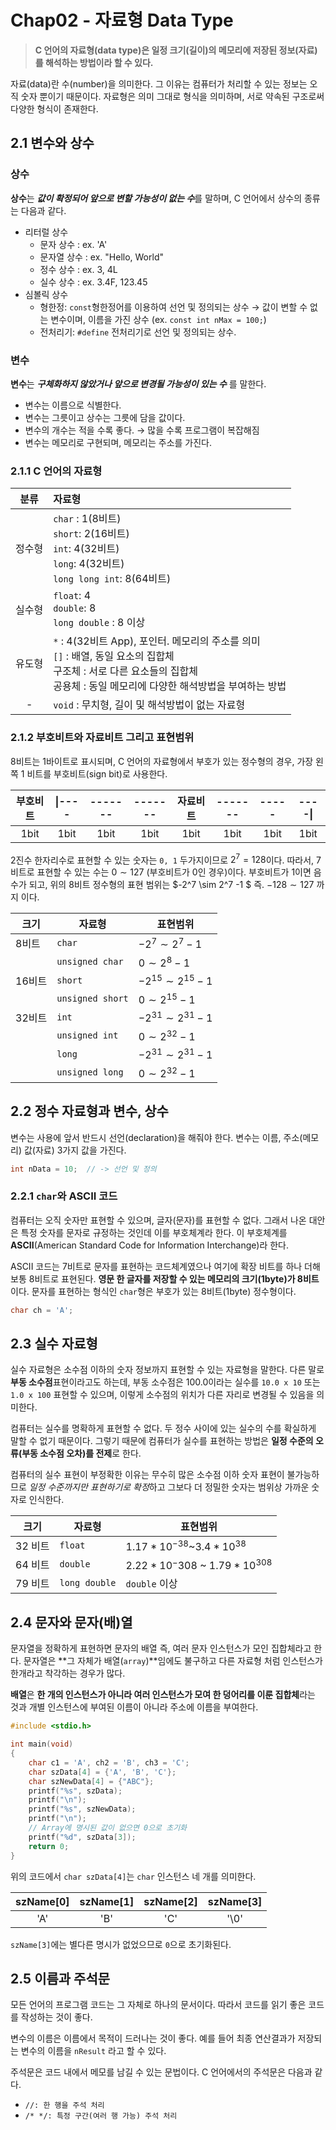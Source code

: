 # Chap02 - 자료형 Data Type



>  **C 언어의 자료형(data type)은 일정 크기(길이)의 메모리에 저장된 정보(자료)를 해석하는 방법이라 할 수 있다.**

자료(data)란 수(number)을 의미한다. 그 이유는 컴퓨터가 처리할 수 있는 정보는 오직 숫자 뿐이기 때문이다.  자료형은 의미 그대로 형식을 의미하며, 서로 약속된 구조로써 다양한 형식이 존재한다. 



## 2.1 변수와 상수

### 상수

**상수**는 ***값이 확정되어 앞으로 변할 가능성이 없는 수***를 말하며, C 언어에서 상수의 종류는 다음과 같다.

- 리터럴 상수
  - 문자 상수 : ex. 'A'
  - 문자열 상수 : ex. "Hello, World"
  - 정수 상수 : ex. 3, 4L
  - 실수 상수 : ex. 3.4F, 123.45
- 심볼릭 상수
  - 형한정: `const`형한정어를 이용하여 선언 및 정의되는 상수 → 값이 변할 수 없는 변수이며, 이름을 가진 상수 (ex. `const int nMax = 100;`)
  - 전처리기: `#define` 전처리기로 선언 및 정의되는 상수. 



### 변수

**변수**는 ***구체화하지 않았거나 앞으로 변경될 가능성이 있는 수*** 를 말한다.

- 변수는 이름으로 식별한다.
- 변수는 그릇이고 상수는 그릇에 담을 값이다.
- 변수의 개수는 적을 수록 좋다. → 많을 수록 프로그램이 복잡해짐
- 변수는 메모리로 구현되며, 메모리는 주소를 가진다. 




### 2.1.1 C 언어의 자료형

|  분류  | 자료형                                                       |
| :----: | :----------------------------------------------------------- |
| 정수형 | `char` : 1(8비트) <br /> `short`: 2(16비트)<br />  `int`: 4(32비트)<br />  `long`: 4(32비트) <br /> `long long int`: 8(64비트) |
| 실수형 | `float`: 4 <br />  `double`: 8 <br />  `long double` : 8 이상 |
| 유도형 | `*` : 4(32비트 App), 포인터. 메모리의 주소를 의미 <br />`[]` : 배열, 동일 요소의 집합체 <br />구조체 : 서로 다른 요소들의 집합체 <br />공용체 : 동일 메모리에 다양한 해석방법을 부여하는 방법 |
|   -    | `void` : 무치형, 길이 및 해석방법이 없는 자료형              |



### 2.1.2 부호비트와 자료비트 그리고 표현범위

8비트는 1바이트로 표시되며, C 언어의 자료형에서 부호가 있는 정수형의 경우, 가장 왼쪽 1 비트를 부호비트(sign bit)로 사용한다. 

| 부호비트 | \|---- | ------- | ------- | 자료비트 | ------- | ----- | ----\| |
| :------: | :----: | :-----: | :-----: | :------: | :-----: | :---: | :----: |
|   1bit   |  1bit  |  1bit   |  1bit   |   1bit   |  1bit   | 1bit  |  1bit  |



2진수 한자리수로 표현할 수 있는 숫자는 `0, 1` 두가지이므로 $2^7 = 128$이다. 따라서, 7비트로 표현할 수 있는 수는 $0 \sim 127$ (부호비트가 0인 경우)이다. 부호비트가 1이면 음수가 되고, 위의 8비트 정수형의 표현 범위는 $-2^7 \sim 2^7 -1 $ 즉. $-128 \sim 127$ 까지 이다.

| 크기   | 자료형           | 표현범위          |
| ------ | ---------------- | ----------------- |
| 8비트  | `char`           | $-2^7 \sim 2^7-1$ |
|        | `unsigned char`  | $0 \sim 2^8 -1$   |
| 16비트 | `short`          | $-2^{15} \sim 2^{15}-1$ |
|        | `unsigned short` | $0 \sim 2^{15} -1$   |
| 32비트 | `int`            | $-2^{31} \sim 2^{31}-1$ |
|        | `unsigned int`   | $0 \sim 2^{32} -1$   |
|        | `long`           | $-2^{31} \sim 2^{31}-1$ |
|        | `unsigned long`  | $0 \sim 2^{32} -1$   |



## 2.2 정수 자료형과 변수, 상수

변수는 사용에 앞서 반드시 선언(declaration)을 해줘야 한다. 변수는 이름, 주소(메모리) 값(자료)  3가지 값을 가진다.

```c
int nData = 10;  // -> 선언 및 정의
```



### 2.2.1 `char`와 ASCII 코드

컴퓨터는 오직 숫자만 표현할 수 있으며, 글자(문자)를 표현할 수 없다. 그래서 나온 대안은 특정 숫자를 문자로 규정하는 것인데 이를 부호체계라 한다. 이 부호체계를 **ASCII**(American Standard Code for Information Interchange)라 한다.

ASCII 코드는 $7$비트로 문자를 표현하는 코드체계였으나 여기에 확장 비트를 하나 더해 보통 $8$비트로 표현된다. **영문 한 글자를 저장할 수 있는 메모리의 크기(1byte)가 8비트** 이다.  문자를 표현하는 형식인 `char`형은 부호가 있는 $8$비트($1$byte) 정수형이다.

```c
char ch = 'A';
```





## 2.3 실수 자료형

실수 자료형은 소수점 이하의 숫자 정보까지 표현할 수 있는 자료형을 말한다. 다른 말로 **부동 소수점**표현이라고도 하는데, 부동 소수점은 100.0이라는 실수를 `10.0 x 10` 또는 `1.0 x 100` 표현할 수 있으며, 이렇게 소수점의 위치가 다른 자리로 변경될 수 있음을 의미한다.

컴퓨터는 실수를 명확하게 표현할 수 없다. 두 정수 사이에 있는 실수의 수를 확실하게 말할 수 없기 때문이다. 그렇기 때문에 컴퓨터가 실수를 표현하는 방법은 **일정 수준의 오류(부동 소수점 오차)를 전제**로 한다.

컴퓨터의 실수 표현이 부정확한 이유는 무수히 많은 소수점 이하 숫자 표현이 불가능하므로 *일정 수준까지만 표현하기로 확정*하고 그보다 더 정밀한 숫자는 범위상 가까운 숫자로 인식한다.

| 크기    | 자료형        | 표현범위                             |
| ------- | ------------- | ------------------------------------ |
| 32 비트 | `float`       | $1.17*10^{-38}$~$3.4*10^{38}$        |
| 64 비트 | `double`      | $2.22 * 10^-{308}$ ~ $1.79*10^{308}$ |
| 79 비트 | `long double` | `double` 이상                        |



## 2.4 문자와 문자(배)열

문자열을 정확하게 표현하면 문자의 배열 즉,  여러 문자 인스턴스가 모인 집합체라고 한다. 문자열은 **그 자체가 배열(`array`)**임에도 불구하고 다른 자료형 처럼 인스턴스가 한개라고 착각하는 경우가 많다. 

**배열**은 **한 개의 인스턴스가 아니라 여러 인스턴스가 모여 한 덩어리를 이룬 집합체**라는 것과 개별 인스턴스에 부여된 이름이 아니라 주소에 이름을 부여한다. 



```c
#include <stdio.h>

int main(void)
{
    char c1 = 'A', ch2 = 'B', ch3 = 'C';
    char szData[4] = {'A', 'B', 'C'};
    char szNewData[4] = {"ABC"};
    printf("%s", szData);
    printf("\n");
    printf("%s", szNewData);
    printf("\n");
    // Array에 명시된 값이 없으면 0으로 초기화
    printf("%d", szData[3]);
    return 0;    
}
```



위의 코드에서 `char szData[4]`는 `char` 인스턴스 네 개를 의미한다. 

| szName[0] | szName[1] | szName[2] | szName[3] |
| :-------: | :-------: | :-------: | :-------: |
|    'A'    |    'B'    |    'C'    |   '\0'    |

`szName[3]`에는 별다른 명시가 없었으므로 `0`으로 초기화된다. 





## 2.5 이름과 주석문

모든 언어의 프로그램 코드는 그 자체로 하나의 문서이다. 따라서 코드를 읽기 좋은 코드를 작성하는 것이 좋다. 

변수의 이름은 이름에서 목적이 드러나는 것이 좋다. 예를 들어 최종 연산결과가 저장되는 변수의 이름을 `nResult` 라고 할 수 있다.

주석문은 코드 내에서 메모를 남길 수 있는 문법이다. C 언어에서의 주석문은 다음과 같다.

- `//: 한 행을 주석 처리`
- `/* */: 특정 구간(여러 행 가능) 주석 처리`